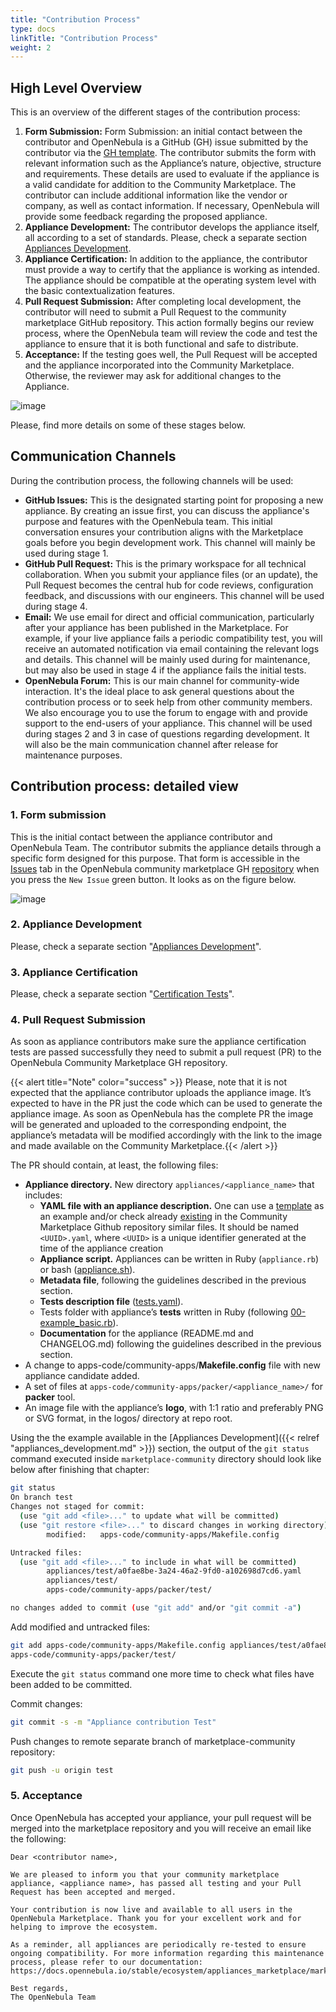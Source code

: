 ```yaml
---
title: "Contribution Process"
type: docs
linkTitle: "Contribution Process"
weight: 2
---
```


## High Level Overview

This is an overview of the different stages of the contribution process:
1. **Form Submission:** Form Submission: an initial contact between the contributor and OpenNebula is a GitHub (GH) issue submitted by the contributor via the [GH template](https://github.com/OpenNebula/marketplace-community/issues/new?template=new-appliance-contrib.yml). The contributor submits the form with relevant information such as the Appliance’s nature, objective, structure and requirements. These details are used to evaluate if the appliance is a valid candidate for addition to the Community Marketplace. The contributor can include additional information like the vendor or company, as well as contact information. If necessary, OpenNebula will provide some feedback regarding the proposed appliance.
2. **Appliance Development:** The contributor develops the appliance itself, all according to a set of standards. Please, check a separate section [Appliances Development](appliances_development.md).
3. **Appliance Certification:** In addition to the appliance, the contributor must provide a way to certify that the appliance is working as intended. The appliance should be compatible at the operating system level with the basic contextualization features.
4. **Pull Request Submission:** After completing local development, the contributor will need to submit a Pull Request to the community marketplace GitHub repository. This action formally begins our review process, where the OpenNebula team will review the code and test the appliance to ensure that it is both functional and safe to distribute. 
5. **Acceptance:** If the testing goes well, the Pull Request will be accepted and the appliance incorporated into the Community  Marketplace. Otherwise, the reviewer may ask for additional changes to the Appliance.

![image](/images/marketplaces/community_mp/contribution_process.png)

Please, find more details on some of these stages below.

## Communication Channels

During the contribution process, the following channels will be used:
- **GitHub Issues:** This is the designated starting point for proposing a new appliance. By creating an issue first, you can discuss the appliance's purpose and features with the OpenNebula team. This initial conversation ensures your contribution aligns with the Marketplace goals before you begin development work. This channel will mainly be used during stage 1. 
- **GitHub Pull Request:** This is the primary workspace for all technical collaboration. When you submit your appliance files (or an update), the Pull Request becomes the central hub for code reviews, configuration feedback, and discussions with our engineers. This channel will be used during stage 4.
- **Email:** We use email for direct and official communication, particularly after your appliance has been published in the Marketplace. For example, if your live appliance fails a periodic compatibility test, you will receive an automated notification via email containing the relevant logs and details. This channel will be mainly used during for maintenance, but may also be used in stage 4 if the appliance fails the initial tests.
- **OpenNebula Forum:** This is our main channel for community-wide interaction. It's the ideal place to ask general questions about the contribution process or to seek help from other community members. We also encourage you to use the forum to engage with and provide support to the end-users of your appliance. This channel will be used during stages 2 and 3 in case of questions regarding development. It will also be the main communication channel after release for maintenance purposes.

## Contribution process: detailed view

### 1. Form submission
This is the initial contact between the appliance contributor and OpenNebula Team. The contributor submits the appliance details through a specific form designed for this purpose.
That form is accessible in the [Issues](https://github.com/OpenNebula/marketplace-community/issues) tab in the OpenNebula community marketplace GH [repository](https://github.com/OpenNebula/marketplace-community) when you press the `New Issue` green button.
It looks as on the figure below.

![image](/images/marketplaces/community_mp/appliance_contrib_gh_template.png)

### 2. Appliance Development
Please, check a separate section "[Appliances Development](appliances_development.md)".

### 3. Appliance Certification
Please, check a separate section "[Certification Tests](certification_tests.md)".

### 4. Pull Request Submission
As soon as appliance contributors make sure the appliance certification tests are passed successfully they need to submit a pull request (PR) to the OpenNebula Community Marketplace GH repository.

{{< alert title="Note" color="success" >}}
Please, note that it is not expected that the appliance contributor uploads the appliance image. It’s expected to have in the PR just the code which can be used to generate the appliance image. As soon as OpenNebula has the complete PR the image will be generated and uploaded to the corresponding endpoint, the appliance’s metadata will be modified accordingly with the link to the image and made available on the Community Marketplace.{{< /alert >}}

The PR should contain, at least, the following files:
* **Appliance directory.** New directory `appliances/<appliance_name>` that includes:
   - **YAML file with an appliance description.** One can use a [template](https://github.com/OpenNebula/marketplace-community?tab=readme-ov-file#image-with-optional-vm-template) as an example and/or check  already [existing](https://github.com/OpenNebula/marketplace-community/tree/master/appliances) in the Community Marketplace Github repository similar files. It should be named `<UUID>.yaml`, where `<UUID>` is a unique identifier generated at the time of the appliance creation
   - **Appliance script.** Appliances can be written in Ruby (`appliance.rb`) or bash ([appliance.sh](https://github.com/OpenNebula/marketplace-community/blob/master/appliances/example/appliance.sh)).
   - **Metadata file**, following the guidelines described in the previous section.
   - **Tests description file** ([tests.yaml](https://github.com/OpenNebula/marketplace-community/blob/master/appliances/example/tests.yaml)).
   - Tests folder with appliance’s **tests** written in Ruby (following [00-example_basic.rb](https://github.com/OpenNebula/marketplace-community/blob/master/appliances/example/tests/00-example_basic.rb)).
   - **Documentation**  for the appliance (README.md and CHANGELOG.md) following the guidelines described in the previous section.
* A change to apps-code/community-apps/**Makefile.config** file with new appliance candidate added.
* A set of files at `apps-code/community-apps/packer/<appliance_name>/` for **packer** tool.
* An image file with the appliance’s **logo**, with 1:1 ratio and preferably PNG or SVG format, in the logos/ directory at repo root.

Using the the example available in the [Appliances Development]({{< relref "appliances_development.md" >}}) section, the output of the `git status` command executed inside `marketplace-community` directory should look like below after finishing that chapter:
```bash
git status
On branch test
Changes not staged for commit:
  (use "git add <file>..." to update what will be committed)
  (use "git restore <file>..." to discard changes in working directory)
    	modified:   apps-code/community-apps/Makefile.config

Untracked files:
  (use "git add <file>..." to include in what will be committed)
    	appliances/test/a0fae8be-3a24-46a2-9fd0-a102698d7cd6.yaml
    	appliances/test/
    	apps-code/community-apps/packer/test/

no changes added to commit (use "git add" and/or "git commit -a")
```

Add modified and untracked files:
```bash
git add apps-code/community-apps/Makefile.config appliances/test/a0fae8be-3a24-46a2-9fd0-a102698d7cd6.yaml appliances/test/
apps-code/community-apps/packer/test/
```

Execute the `git status` command one more time to check what files have been added to be committed.

Commit changes:
```bash
git commit -s -m "Appliance contribution Test"
```

Push changes to remote separate branch of marketplace-community repository:
```bash
git push -u origin test
```

### 5. Acceptance

Once OpenNebula has accepted your appliance, your pull request will be merged into the marketplace repository and you will receive an email like the following:

    Dear <contributor name>,

    We are pleased to inform you that your community marketplace appliance, <appliance name>, has passed all testing and your Pull Request has been accepted and merged.

    Your contribution is now live and available to all users in the OpenNebula Marketplace. Thank you for your excellent work and for helping to improve the ecosystem.

    As a reminder, all appliances are periodically re-tested to ensure ongoing compatibility. For more information regarding this maintenance process, please refer to our documentation:
    https://docs.opennebula.io/stable/ecosystem/appliances_marketplace/marketplace_contribution/maintenance_process/

    Best regards,
    The OpenNebula Team
